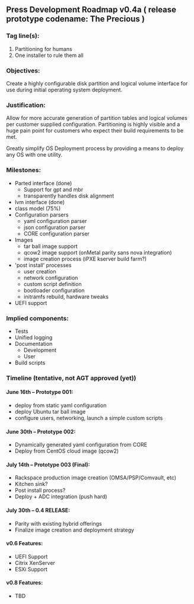 ## Press Development Roadmap v0.4a ( release prototype codename: The Precious )


### Tag line(s):

1. Partitioning for humans
2. One installer to rule them all

### Objectives:

Create a highly configurable disk partition and logical volume interface for use during initial operating system deployment.

### Justification:

Allow for more accurate generation of partition tables and logical volumes per customer supplied configuration. Partitioning is highly visible and a huge pain point for customers who expect their build requirements to be met.

Greatly simplify OS Deployment process by providing a means to deploy any OS with one utility.

### Milestones:

* Parted interface (done)
    * Support for gpt and mbr
    * transparently handles disk alignment
* lvm interface (done)
* class model (75%)
* Configuration parsers
    * yaml configuration parser
    * json configuration parser
    * CORE configuration parser
* Images
    * tar ball image support
    * qcow2 image support (onMetal parity sans nova integration)
    * image creation process (iPXE kserver build farm?)
* 'post install' processes
    * user creation
    * network configuration
    * custom script definition
    * bootloader configuration
    * initramfs rebuild, hardware tweaks
* UEFI support

### Implied components:

* Tests
* Unified logging
* Documentation
    * Development
    * User
* Build scripts


### Timeline (tentative, not AGT approved (yet))

#### June 16th  – Prototype 001:
* deploy from static yaml configuration
* deploy Ubuntu tar ball image
* configure users, networking, launch a simple custom scripts

#### June 30th – Prototype 002:
* Dynamically generated yaml configuration from CORE
* Deploy from CentOS cloud image (qcow2)

#### July 14th – Prototype 003 (Final):
* Rackspace production image creation (OMSA/PSP/Comvault, etc)
* Kitchen sink?
* Post install process?
* Deploy + ADC integration (push hard)

#### July 30th – 0.4 RELEASE:
* Parity with existing hybrid offerings
* Finalize image creation and deployment strategy

#### v0.6 Features:
* UEFI Support
* Citrix XenServer
* ESXi Support

#### v0.8 Features:
* TBD


